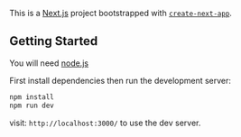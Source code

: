 This is a [Next.js](https://nextjs.org/) project bootstrapped with [`create-next-app`](https://github.com/vercel/next.js/tree/canary/packages/create-next-app).

## Getting Started
You will need [node.js](https://nodejs.org/en/)

First install dependencies then run the development server:

```bash
npm install
npm run dev
```

visit: `http://localhost:3000/` to use the dev server.